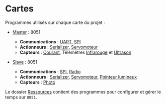 # Cartes

Programmes utilisés sur chaque carte du projet :
- [Master](./Master) : 8051
  - **Communications** : [UART](../Communication/UART), [SPI](../Communication/SPI)
  - **Actionneurs** : [Serializer](../Actionneurs/Serializer), [Servomoteur](../Actionneurs/Servomoteur)
  - **Capteurs** : [Courant](../Capteurs/Courant), Télémètres [Infrarouge](../Capteurs/Infrarouge) et [Ultrason](../Capteurs/Ultrason)

- [Slave](./Slave) : 8051
  - **Communications** : [SPI](../Communication/SPI), [Radio](../Communication/Radio)
  - **Actionneurs** : [Serializer](../Actionneurs/Serializer), [Servomoteur](../Actionneurs/Servomoteur), [Pointeur lumineux](../Actionneurs/Pointeur_lumineux)
  - **Capteurs** : [Photo](../Capteurs/Photo)


Le dossier [Ressources](./Ressources) contient des programmes pour configurer et gérer le temps sur `8051`.
